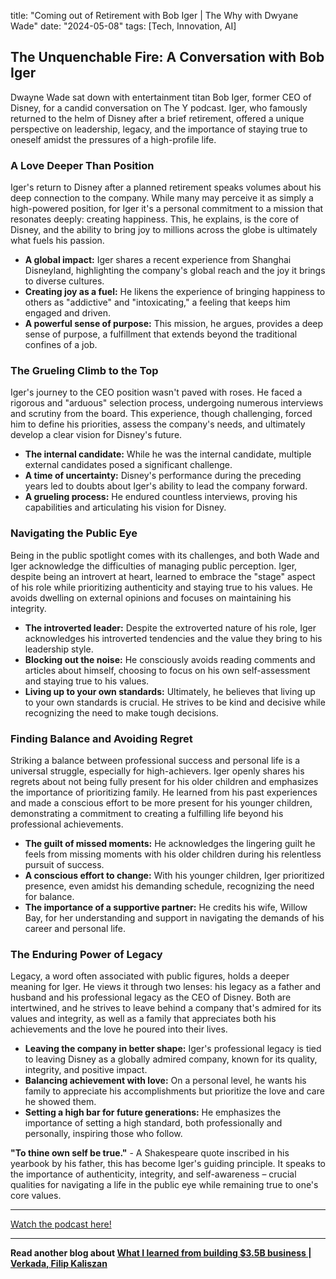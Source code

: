 

title: "Coming out of Retirement with Bob Iger | The Why with Dwyane Wade"
date: "2024-05-08"
tags: [Tech, Innovation, AI]


##  The Unquenchable Fire: A Conversation with Bob Iger

Dwayne Wade sat down with entertainment titan Bob Iger, former CEO of Disney, for a candid conversation on The Y podcast. Iger, who famously returned to the helm of Disney after a brief retirement, offered a unique perspective on leadership, legacy, and the importance of staying true to oneself amidst the pressures of a high-profile life. 

### A Love Deeper Than Position

Iger's return to Disney after a planned retirement speaks volumes about his deep connection to the company. While many may perceive it as simply a high-powered position, for Iger it's a personal commitment to a mission that resonates deeply: creating happiness. This, he explains, is the core of Disney, and the ability to bring joy to millions across the globe is ultimately what fuels his passion. 

* **A global impact:**  Iger shares a recent experience from Shanghai Disneyland, highlighting the company's global reach and the joy it brings to diverse cultures. 
* **Creating joy as a fuel:** He likens the experience of bringing happiness to others as "addictive" and "intoxicating," a feeling that keeps him engaged and driven.
* **A powerful sense of purpose:** This mission, he argues, provides a deep sense of purpose, a fulfillment that extends beyond the traditional confines of a job. 

###  The Grueling Climb to the Top

Iger's journey to the CEO position wasn't paved with roses. He faced a rigorous and "arduous" selection process, undergoing numerous interviews and scrutiny from the board. This experience, though challenging, forced him to define his priorities, assess the company's needs, and ultimately develop a clear vision for Disney's future.

* **The internal candidate:** While he was the internal candidate, multiple external candidates posed a significant challenge.
* **A time of uncertainty:** Disney's performance during the preceding years led to doubts about Iger's ability to lead the company forward.
* **A grueling process:** He endured countless interviews, proving his capabilities and articulating his vision for Disney.

### Navigating the Public Eye

Being in the public spotlight comes with its challenges, and both Wade and Iger acknowledge the difficulties of managing public perception. Iger, despite being an introvert at heart, learned to embrace the "stage" aspect of his role while prioritizing authenticity and staying true to his values. He avoids dwelling on external opinions and focuses on maintaining his integrity.

* **The introverted leader:** Despite the extroverted nature of his role, Iger acknowledges his introverted tendencies and the value they bring to his leadership style.
* **Blocking out the noise:**  He consciously avoids reading comments and articles about himself, choosing to focus on his own self-assessment and staying true to his values. 
* **Living up to your own standards:**  Ultimately, he believes that living up to your own standards is crucial. He strives to be kind and decisive while recognizing the need to make tough decisions. 

###  Finding Balance and Avoiding Regret

Striking a balance between professional success and personal life is a universal struggle, especially for high-achievers. Iger openly shares his regrets about not being fully present for his older children and emphasizes the importance of prioritizing family. He learned from his past experiences and made a conscious effort to be more present for his younger children, demonstrating a commitment to creating a fulfilling life beyond his professional achievements.

* **The guilt of missed moments:** He acknowledges the lingering guilt he feels from missing moments with his older children during his relentless pursuit of success. 
* **A conscious effort to change:** With his younger children, Iger prioritized presence, even amidst his demanding schedule, recognizing the need for balance. 
* **The importance of a supportive partner:** He credits his wife, Willow Bay, for her understanding and support in navigating the demands of his career and personal life.

### The Enduring Power of Legacy

Legacy, a word often associated with public figures, holds a deeper meaning for Iger. He views it through two lenses: his legacy as a father and husband and his professional legacy as the CEO of Disney. Both are intertwined, and he strives to leave behind a company that's admired for its values and integrity, as well as a family that appreciates both his achievements and the love he poured into their lives.

* **Leaving the company in better shape:** Iger's professional legacy is tied to leaving Disney as a globally admired company, known for its quality, integrity, and positive impact.
* **Balancing achievement with love:**  On a personal level, he wants his family to appreciate his accomplishments but prioritize the love and care he showed them.
* **Setting a high bar for future generations:**  He emphasizes the importance of setting a high standard, both professionally and personally, inspiring those who follow.

**"To thine own self be true."** - A Shakespeare quote inscribed in his yearbook by his father, this has become Iger's guiding principle. It speaks to the importance of authenticity, integrity, and self-awareness – crucial qualities for navigating a life in the public eye while remaining true to one's core values.

---

<a href="https://youtube.com/watch?v=w1PqgPMmVdY" target="_blank">Watch the podcast here!</a>


---

**Read another blog about [What I learned from building $3.5B business | Verkada, Filip Kaliszan](./20240508-filipkaliszan-eo)**
